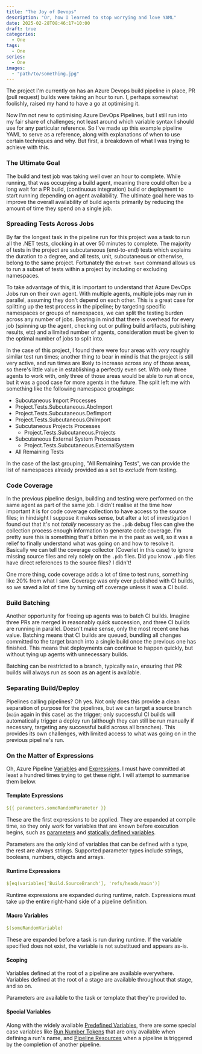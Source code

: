 ```yaml
---
title: "The Joy of Devops"
description: "Or, how I learned to stop worrying and love YAML"
date: 2025-02-28T08:46:17+10:00
draft: true
categories:
  - One
tags:
  - One
series:
  - One
images:
  - "path/to/something.jpg"
---
```

The project I'm currently on has an Azure Devops build pipeline in place, PR (pull request) builds were taking an hour to run. I, perhaps somewhat foolishly, raised my hand to have a go at optimising it.
<!--more-->
Now I'm not new to optimising Azure DevOps Pipelines, but I still run into my fair share of challenges; not least around which variable syntax I should use for any particular reference. So I've made up this example pipeline YAML to serve as a reference, along with explanations of when to use certain techniques and why. But first, a breakdown of what I was trying to achieve with this.

### The Ultimate Goal
The build and test job was taking well over an hour to complete. While running, that was occupying a build agent, meaning there could often be a long wait for a PR build,  (continuous integration) build or deployment to start running depending on agent availability. The ultimate goal here was to improve the overall availability of build agents primarily by reducing the amount of time they spend on a single job.

### Spreading Tests Across Jobs
By far the longest task in the pipeline run for this project was a task to run all the .NET tests, clocking in at over 50 minutes to complete. The majority of tests in the project are subcutaneous (end-to-end) tests which explains the duration to a degree, and all tests, unit, subcutaneous or otherwise, belong to the same project. Fortunately the `dotnet test` command allows us to run a subset of tests within a project by including or excluding namespaces.

 To take advantage of this, it is important to understand that Azure DevOps Jobs run on their own agent. With multiple agents, multiple jobs may run in parallel, assuming they don't depend on each other. This is a great case for splitting up the test process in the pipeline; by targeting specific namespaces or groups of namespaces, we can split the testing burden across any number of jobs. Bearing in mind that there is overhead for every job (spinning up the agent, checking out or pulling build artifacts, publishing results, etc) and a limited number of agents, consideration must be given to the optimal number of jobs to split into.

 In the case of this project, I found there were four areas with _very_ roughly similar test run times; another thing to bear in mind is that the project is still very active, and run times are likely to increase across any of those areas, so there's little value in establishing a perfectly even set. With only three agents to work with, only three of those areas would be able to run at once, but it was a good case for more agents in the future. The split left me with something like the following namespace groupings:

 - Subcutaneous Import Processes
  - Project.Tests.Subcutaneous.AbcImport
  - Project.Tests.Subcutaneous.DefImport
  - Project.Tests.Subcutaneous.GhiImport
- Subcutaneous Projects Processes
  - Project.Tests.Subcutaneous.Projects
- Subcutaneous External System Processes
  - Project.Tests.Subcutaneous.ExternalSystem
- All Remaining Tests

In the case of the last grouping, "All Remaining Tests", we can provide the list of namespaces already provided as a set to _exclude_ from testing.

### Code Coverage
In the previous pipeline design, building and testing were performed on the same agent as part of the same job. I didn't realise at the time how important it is for code coverage collection to have access to the source files; in hindsight I suppose it makes sense, but after a lot of investigation I found out that it's not _totally_ necessary as the `.pdb` debug files can give the collection process enough information to generate code coverage. I'm pretty sure this is something that's bitten me in the past as well, so it was a relief to finally understand what was going on and how to resolve it. Basically we can tell the coverage collector (Coverlet in this case) to ignore missing source files and rely solely on the `.pdb` files. Did you know `.pdb` files have direct references to the source files? I didn't!

One more thing, code coverage adds a lot of time to test runs, something like 20% from what I saw. Coverage was only ever published with CI builds, so we saved a lot of time by turning off coverage unless it was a CI build.

### Build Batching
Another opportunity for freeing up agents was to batch CI builds. Imagine three PRs are merged in reasonably quick succession, and three CI builds are running in parallel. Doesn't make sense, only the most recent one has value. Batching means that CI builds are queued, bundling all changes committed to the target branch into a single build once the previous one has finished. This means that deployments can continue to happen quickly, but without tying up agents with unnecessary builds.

Batching can be restricted to a branch, typically `main`, ensuring that PR builds will always run as soon as an agent is available.

### Separating Build/Deploy
Pipelines calling pipelines? Oh yes. Not only does this provide a clean separation of purpose for the pipelines, but we can target a source branch (`main` again in this case) as the trigger; only successful CI builds will automatically trigger a deploy run (although they can still be run manually if necessary, targeting any successful build across all branches). This provides its own challenges, with limited access to what was going on in the previous pipeline's run.

### On the Matter of Expressions
Oh, Azure Pipeline [Variables](https://learn.microsoft.com/en-us/azure/devops/pipelines/process/variables?view=azure-devops) and [Expressions](https://learn.microsoft.com/en-us/azure/devops/pipelines/process/expressions?view=azure-devops). I must have committed at least a hundred times trying to get these right. I will attempt to summarise them below.

#### Template Expressions
``` yaml
${{ parameters.someRandomParameter }}
```

These are the first expressions to be applied. They are expanded at compile time, so they only work for variables that are known before execution begins, such as [parameters](https://learn.microsoft.com/en-us/azure/devops/pipelines/process/template-parameters?view=azure-devops) and [statically defined variables](https://learn.microsoft.com/en-us/azure/devops/pipelines/build/variables?view=azure-devops).

Parameters are the only kind of variables that can be defined with a type, the rest are always strings. Supported parameter types include strings, booleans, numbers, objects and arrays.

#### Runtime Expressions
``` yaml
$[eq(variables['Build.SourceBranch'], 'refs/heads/main')]
```

Runtime expressions are expanded during runtime, natch. Expressions must take up the entire right-hand side of a pipeline definition.

#### Macro Variables
``` yaml
$(someRandomVariable)
```

These are expanded before a task is run during runtime. If the variable specified does not exist, the variable is not substitued and appears as-is.

#### Scoping
Variables defined at the root of a pipeline are available everywhere. Variables defined at the root of a stage are available throughout that stage, and so on.

Parameters are available to the task or template that they're provided to.

#### Special Variables
Along with the widely available [Predefined Variables](https://learn.microsoft.com/en-us/azure/devops/pipelines/build/variables?view=azure-devops&tabs=yaml), there are some special case variables like [Run Number Tokens](https://learn.microsoft.com/en-us/azure/devops/pipelines/process/run-number?view=azure-devops#tokens) that are only available when defining a run's name, and [Pipeline Resources](https://learn.microsoft.com/en-us/azure/devops/pipelines/process/resources?view=azure-devops#pipelines-resource-definition) when a pipeline is triggered by the completion of another pipeline.

